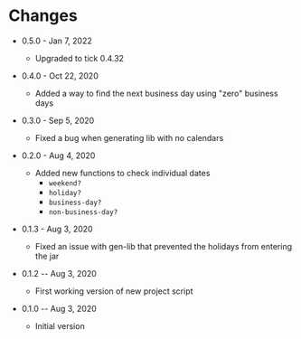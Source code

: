 # Changes

* 0.5.0 - Jan 7, 2022
  * Upgraded to tick 0.4.32

* 0.4.0 - Oct 22, 2020
  * Added a way to find the next business day using "zero" business days

* 0.3.0 - Sep 5, 2020
  * Fixed a bug when generating lib with no calendars

* 0.2.0 - Aug 4, 2020
  * Added new functions to check individual dates
    * `weekend?`
    * `holiday?`
    * `business-day?`
    * `non-business-day?`

* 0.1.3 - Aug 3, 2020
  * Fixed an issue with gen-lib that prevented the holidays from entering the jar

* 0.1.2 -- Aug 3, 2020
  * First working version of new project script

* 0.1.0 -- Aug 3, 2020 
  * Initial version
